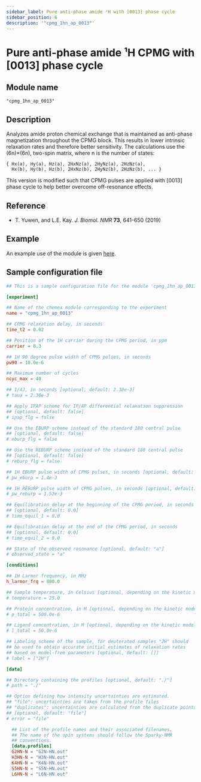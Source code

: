 ```yaml
---
sidebar_label: Pure anti-phase amide ¹H with [0013] phase cycle
sidebar_position: 6
description: '"cpmg_1hn_ap_0013"'
---
```


# Pure anti-phase amide ¹H CPMG with [0013] phase cycle

## Module name

`"cpmg_1hn_ap_0013"`

## Description

Analyzes amide proton chemical exchange that is maintained as anti-phase
magnetization throughout the CPMG block. This results in lower intrinsic
relaxation rates and therefore better sensitivity. The calculations use the
(6n)×(6n), two-spin matrix, where n is the number of states:

    { Hx(a), Hy(a), Hz(a), 2HxNz(a), 2HyNz(a), 2HzNz(a),
      Hx(b), Hy(b), Hz(b), 2HxNz(b), 2HyNz(b), 2HzNz(b), ... }

This version is modified such that CPMG pulses are applied with [0013] phase
cycle to help better overcome off-resonance effects.

## Reference

- T. Yuwen, and L.E. Kay. _J. Biomol. NMR_ **73**, 641-650 (2019)

## Example

An example use of the module is given
[here](https://github.com/gbouvignies/chemex/tree/master/examples/Experiments/CPMG_1HN_AP_0013/).

## Sample configuration file

```toml title="experiment.toml"
## This is a sample configuration file for the module 'cpmg_1hn_ap_0013'

[experiment]

## Name of the chemex module corresponding to the experiment
name = "cpmg_1hn_ap_0013"

## CPMG relaxation delay, in seconds
time_t2 = 0.02

## Position of the 1H carrier during the CPMG period, in ppm
carrier = 8.3

## 1H 90 degree pulse width of CPMG pulses, in seconds
pw90 = 10.0e-6

## Maximum number of cycles
ncyc_max = 40

## 1/4J, in seconds [optional, default: 2.38e-3]
# taua = 2.38e-3

## Apply IPAP scheme for IP/AP differential relaxation suppression
## [optional, default: false]
# ipap_flg = false

## Use the EBURP scheme instead of the standard 180 central pulse
## [optional, default: false]
# eburp_flg = false

## Use the REBURP scheme instead of the standard 180 central pulse
## [optional, default: false]
# reburp_flg = false

## 1H EBURP pulse width of CPMG pulses, in seconds [optional, default: 1.4e-3]
# pw_eburp = 1.4e-3

## 1H REBURP pulse width of CPMG pulses, in seconds [optional, default: 1.52e-3]
# pw_reburp = 1.52e-3

## Equilibration delay at the beginning of the CPMG period, in seconds
## [optional, default: 0.0]
# time_equil_1 = 0.0

## Equilibration delay at the end of the CPMG period, in seconds
## [optional, default: 0.0]
# time_equil_2 = 0.0

## State of the observed resonance [optional, default: "a"]
# observed_state = "a"

[conditions]

## 1H Larmor frequency, in MHz
h_larmor_frq = 800.0

## Sample temperature, in Celsius [optional, depending on the kinetic model]
# temperature = 25.0

## Protein concentration, in M [optional, depending on the kinetic model]
# p_total = 500.0e-6

## Ligand concentration, in M [optional, depending on the kinetic model]
# l_total = 50.0e-6

## Labeling scheme of the sample, for deuterated samples "2H" should
## be used to obtain accurate initial estimates of relaxation rates
## based on model-free parameters [optional, default: []]
# label = ["2H"]

[data]

## Directory containing the profiles [optional, default: "./"]
# path = "./"

## Option defining how intensity uncertainties are estimated.
## "file": uncertainties are taken from the profile files
## "duplicates": uncertainties are calculated from the duplicate points
## [optional, default: "file"]
# error = "file"

  ## List of the profile names and their associated filenames.
  ## The name of the spin systems should follow the Sparky-NMR
  ## conventions.
  [data.profiles]
  G2HN-N = "G2N-HN.out"
  H3HN-N = "H3N-HN.out"
  K4HN-N = "K4N-HN.out"
  S5HN-N = "S5N-HN.out"
  L6HN-N = "L6N-HN.out"
```
